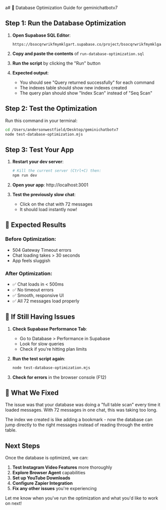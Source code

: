 a# 🚀 Database Optimization Guide for geminichatbotv7

## Step 1: Run the Database Optimization

1. **Open Supabase SQL Editor**:
   ```
   https://bsocqrwrikfmymklgart.supabase.co/project/bsocqrwrikfmymklgart/sql/new
   ```

2. **Copy and paste the contents** of `run-database-optimization.sql`

3. **Run the script** by clicking the "Run" button

4. **Expected output**:
   - You should see "Query returned successfully" for each command
   - The indexes table should show new indexes created
   - The query plan should show "Index Scan" instead of "Seq Scan"

## Step 2: Test the Optimization

Run this command in your terminal:

```bash
cd /Users/andersonwestfield/Desktop/geminichatbotv7
node test-database-optimization.mjs
```

## Step 3: Test Your App

1. **Restart your dev server**:
   ```bash
   # Kill the current server (Ctrl+C) then:
   npm run dev
   ```

2. **Open your app**: http://localhost:3001

3. **Test the previously slow chat**:
   - Click on the chat with 72 messages
   - It should load instantly now!

## 🎯 Expected Results

### Before Optimization:
- 504 Gateway Timeout errors
- Chat loading takes > 30 seconds
- App feels sluggish

### After Optimization:
- ✅ Chat loads in < 500ms
- ✅ No timeout errors
- ✅ Smooth, responsive UI
- ✅ All 72 messages load properly

## 🔧 If Still Having Issues

1. **Check Supabase Performance Tab**:
   - Go to Database > Performance in Supabase
   - Look for slow queries
   - Check if you're hitting plan limits

2. **Run the test script again**:
   ```bash
   node test-database-optimization.mjs
   ```

3. **Check for errors** in the browser console (F12)

## 📝 What We Fixed

The issue was that your database was doing a "full table scan" every time it loaded messages. With 72 messages in one chat, this was taking too long. 

The index we created is like adding a bookmark - now the database can jump directly to the right messages instead of reading through the entire table.

## Next Steps

Once the database is optimized, we can:

1. **Test Instagram Video Features** more thoroughly
2. **Explore Browser Agent** capabilities
3. **Set up YouTube Downloads**
4. **Configure Zapier Integration**
5. **Fix any other issues** you're experiencing

Let me know when you've run the optimization and what you'd like to work on next!
